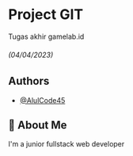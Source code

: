 
# Project GIT

Tugas akhir gamelab.id  
###### (04/04/2023)



## Authors

- [@AlulCode45](https://github.com/AlulCode45/)


## 🚀 About Me
I'm a junior fullstack web developer

